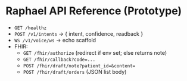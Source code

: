 
# Raphael API Reference (Prototype)
- `GET /healthz`
- `POST /v1/intents` → { intent, confidence, readback }
- `WS /v1/voice/ws` → echo scaffold
- FHIR:
  - `GET /fhir/authorize` (redirect if env set; else returns note)
  - `GET /fhir/callback?code=...`
  - `POST /fhir/draft/note?patient_id=&content=`
  - `POST /fhir/draft/orders` (JSON list body)
